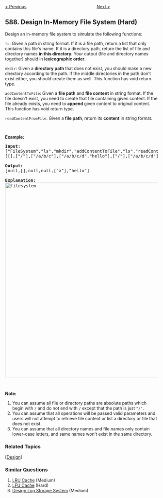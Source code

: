 <!--|This file generated by command(leetcode description); DO NOT EDIT.    |-->
<!--+----------------------------------------------------------------------+-->
<!--|@author    openset <openset.wang@gmail.com>                           |-->
<!--|@link      https://github.com/openset                                 |-->
<!--|@home      https://github.com/openset/leetcode                        |-->
<!--+----------------------------------------------------------------------+-->

[< Previous](https://github.com/openset/leetcode/tree/master/problems/erect-the-fence "Erect the Fence")
　　　　　　　　　　　　　　　　
[Next >](https://github.com/openset/leetcode/tree/master/problems/n-ary-tree-preorder-traversal "N-ary Tree Preorder Traversal")

## 588. Design In-Memory File System (Hard)

<p>Design an in-memory file system to simulate the following functions:</p>

<p><code>ls</code>: Given a path in string format. If it is a file path, return a list that only contains this file&#39;s name. If it is a directory path, return the list of file and directory names <b>in this directory</b>. Your output (file and directory names together) should in <b>lexicographic order</b>.</p>

<p><code>mkdir</code>: Given a <b>directory path</b> that does not exist, you should make a new directory according to the path. If the middle directories in the path don&#39;t exist either, you should create them as well. This function has void return type.</p>

<p><code>addContentToFile</code>: Given a <b>file path</b> and <b>file content</b> in string format. If the file doesn&#39;t exist, you need to create that file containing given content. If the file already exists, you need to <b>append</b> given content to original content. This function has void return type.</p>

<p><code>readContentFromFile</code>: Given a <b>file path</b>, return its <b>content</b> in string format.</p>

<p>&nbsp;</p>

<p><b>Example:</b></p>

<pre><b>Input:</b> 
[&quot;FileSystem&quot;,&quot;ls&quot;,&quot;mkdir&quot;,&quot;addContentToFile&quot;,&quot;ls&quot;,&quot;readContentFromFile&quot;]
[[],[&quot;/&quot;],[&quot;/a/b/c&quot;],[&quot;/a/b/c/d&quot;,&quot;hello&quot;],[&quot;/&quot;],[&quot;/a/b/c/d&quot;]]

<b>Output:</b>
[null,[],null,null,[&quot;a&quot;],&quot;hello&quot;]

<b>Explanation:</b>
<img alt="filesystem" src="https://assets.leetcode.com/uploads/2018/10/12/filesystem.png" style="width: 640px;" />
</pre>

<p>&nbsp;</p>

<p><strong>Note:</strong></p>

<ol>
	<li>You can assume all file or directory paths are absolute paths which begin with <code>/</code> and do not end with <code>/</code> except that the path is just <code>&quot;/&quot;</code>.</li>
	<li>You can assume that all operations will be passed valid parameters and users will not attempt to retrieve file content or list a directory or file that does not exist.</li>
	<li>You can assume that all directory names and file names only contain lower-case letters, and same names won&#39;t exist in the same directory.</li>
</ol>

### Related Topics
  [[Design](https://github.com/openset/leetcode/tree/master/tag/design/README.md)]

### Similar Questions
  1. [LRU Cache](https://github.com/openset/leetcode/tree/master/problems/lru-cache) (Medium)
  1. [LFU Cache](https://github.com/openset/leetcode/tree/master/problems/lfu-cache) (Hard)
  1. [Design Log Storage System](https://github.com/openset/leetcode/tree/master/problems/design-log-storage-system) (Medium)
